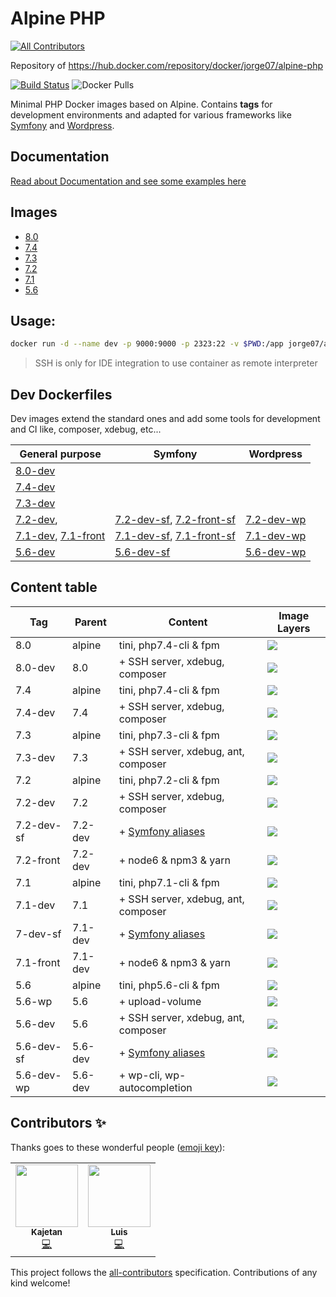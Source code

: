 # Alpine PHP 
<!-- ALL-CONTRIBUTORS-BADGE:START - Do not remove or modify this section -->
[![All Contributors](https://img.shields.io/badge/all_contributors-2-orange.svg?style=flat-square)](#contributors-)
<!-- ALL-CONTRIBUTORS-BADGE:END -->

Repository of https://hub.docker.com/repository/docker/jorge07/alpine-php

[![Build Status](https://travis-ci.org/jorge07/alpine-php.svg?branch=master)](https://travis-ci.org/jorge07/alpine-php) ![Docker Pulls](https://img.shields.io/docker/pulls/jorge07/alpine-php.svg?style=flat-square)

Minimal PHP Docker images based on Alpine. Contains **tags** for development environments and adapted for various frameworks like [Symfony](http://symfony.com/) and [Wordpress](https://github.com/WordPress/WordPress).

## Documentation

[Read about Documentation and see some examples here](https://github.com/jorge07/alpine-php/tree/master/doc/README.md)

## Images

- [8.0](https://github.com/jorge07/alpine-php/blob/master/8.0/Dockerfile)
- [7.4](https://github.com/jorge07/alpine-php/blob/master/7.4/Dockerfile)
- [7.3](https://github.com/jorge07/alpine-php/blob/master/7.3/Dockerfile)
- [7.2](https://github.com/jorge07/alpine-php/blob/master/7.2/Dockerfile)
- [7.1](https://github.com/jorge07/alpine-php/blob/master/7.1/Dockerfile)
- [5.6](https://github.com/jorge07/alpine-php/blob/master/5.6/Dockerfile)

## Usage:

```sh
docker run -d --name dev -p 9000:9000 -p 2323:22 -v $PWD:/app jorge07/alpine-php:8.0-dev
```

> SSH is only for IDE integration to use container as remote interpreter 

## Dev Dockerfiles

Dev images extend the standard ones and add some tools for development and CI like, composer, xdebug, etc...

| General purpose     | Symfony     | Wordpress                                                                   
|---------------------|-------------|-------------------
| [8.0-dev](https://github.com/jorge07/alpine-php/blob/master/8.0/Dockerfile)|  | 
| [7.4-dev](https://github.com/jorge07/alpine-php/blob/master/7.4/Dockerfile)|  | 
| [7.3-dev](https://github.com/jorge07/alpine-php/blob/master/7.3/Dockerfile) |  | 
| [7.2-dev](https://github.com/jorge07/alpine-php/blob/master/7.2/Dockerfile), | [7.2-dev-sf](https://github.com/jorge07/alpine-php/blob/symfony/7.2/Dockerfile.dev), [7.2-front-sf](https://github.com/jorge07/alpine-php/blob/symfony/7.2/Dockerfile.front) | [7.2-dev-wp](https://github.com/jorge07/alpine-php/blob/wordpress/7.2/Dockerfile.dev)
| [7.1-dev](https://github.com/jorge07/alpine-php/blob/master/7.1/Dockerfile.dev), [7.1-front](https://github.com/jorge07/alpine-php/blob/master/7.1/Dockerfile.front) | [7.1-dev-sf](https://github.com/jorge07/alpine-php/blob/symfony/7.1/Dockerfile.dev), [7.1-front-sf](https://github.com/jorge07/alpine-php/blob/symfony/7.1/Dockerfile.front) | [7.1-dev-wp](https://github.com/jorge07/alpine-php/blob/wordpress/7.1/Dockerfile.dev)
| [5.6-dev](https://github.com/jorge07/alpine-php/blob/master/5.6/Dockerfile.dev) | [5.6-dev-sf](https://github.com/jorge07/alpine-php/blob/symfony/5.6/Dockerfile.dev) | [5.6-dev-wp](https://github.com/jorge07/alpine-php/blob/wordpress/5.6/Dockerfile.dev)

## Content table

|    Tag     | Parent     |        Content                                                                    | Image Layers
|------------|------------|-----------------------------------------------------------------------------------|---------
| 8.0        |   alpine   | tini, php7.4-cli & fpm                                                            | [![](https://images.microbadger.com/badges/image/jorge07/alpine-php:8.0.svg)](https://microbadger.com/images/jorge07/alpine-php:8.0 "Get your own image badge on microbadger.com")
| 8.0-dev    |    8.0     | + SSH server, xdebug, composer                                               | [![](https://images.microbadger.com/badges/image/jorge07/alpine-php:8.0-dev.svg)](https://microbadger.com/images/jorge07/alpine-php:8.0-dev "Get your own image badge on microbadger.com")
| 7.4        |   alpine   | tini, php7.4-cli & fpm                                                            | [![](https://images.microbadger.com/badges/image/jorge07/alpine-php:7.4.svg)](https://microbadger.com/images/jorge07/alpine-php:7.4 "Get your own image badge on microbadger.com")
| 7.4-dev    |    7.4     | + SSH server, xdebug, composer                                               | [![](https://images.microbadger.com/badges/image/jorge07/alpine-php:7.4-dev.svg)](https://microbadger.com/images/jorge07/alpine-php:7.4-dev "Get your own image badge on microbadger.com")
| 7.3        |   alpine   | tini, php7.3-cli & fpm                                                            | [![](https://images.microbadger.com/badges/image/jorge07/alpine-php:7.3.svg)](https://microbadger.com/images/jorge07/alpine-php:7.3 "Get your own image badge on microbadger.com")
| 7.3-dev    |    7.3     | + SSH server, xdebug, ant, composer                                               | [![](https://images.microbadger.com/badges/image/jorge07/alpine-php:7.3-dev.svg)](https://microbadger.com/images/jorge07/alpine-php:7.3-dev "Get your own image badge on microbadger.com")
| 7.2        |   alpine   | tini, php7.2-cli & fpm                                                            | [![](https://images.microbadger.com/badges/image/jorge07/alpine-php:7.2.svg)](https://microbadger.com/images/jorge07/alpine-php:7.2 "Get your own image badge on microbadger.com")
| 7.2-dev    |    7.2     | + SSH server, xdebug, composer                                               | [![](https://images.microbadger.com/badges/image/jorge07/alpine-php:7.2-dev.svg)](https://microbadger.com/images/jorge07/alpine-php:7.2-dev "Get your own image badge on microbadger.com")
| 7.2-dev-sf |   7.2-dev  | + [Symfony aliases](https://github.com/jorge07/alpine-php/blob/symfony/README.md) | [![](https://images.microbadger.com/badges/image/jorge07/alpine-php:7.2-dev-sf.svg)](https://microbadger.com/images/jorge07/alpine-php:7.2-dev-sf "Get your own image badge on microbadger.com")
| 7.2-front  |  7.2-dev   | + node6 & npm3 & yarn                                                             | [![](https://images.microbadger.com/badges/image/jorge07/alpine-php:7.2-front.svg)](https://microbadger.com/images/jorge07/alpine-php:7.2-front "Get your own image badge on microbadger.com")
| 7.1        |   alpine   | tini, php7.1-cli & fpm                                                            | [![](https://images.microbadger.com/badges/image/jorge07/alpine-php:7.1.svg)](https://microbadger.com/images/jorge07/alpine-php:7.1 "Get your own image badge on microbadger.com")
| 7.1-dev    |    7.1     | + SSH server, xdebug, ant, composer                                               | [![](https://images.microbadger.com/badges/image/jorge07/alpine-php:7.1-dev.svg)](https://microbadger.com/images/jorge07/alpine-php:7.1-dev "Get your own image badge on microbadger.com")
| 7-dev-sf   |   7.1-dev  | + [Symfony aliases](https://github.com/jorge07/alpine-php/blob/symfony/README.md) | [![](https://images.microbadger.com/badges/image/jorge07/alpine-php:7.1-dev-sf.svg)](https://microbadger.com/images/jorge07/alpine-php:7.1-dev-sf "Get your own image badge on microbadger.com")
| 7.1-front  |  7.1-dev   | + node6 & npm3 & yarn                                                             | [![](https://images.microbadger.com/badges/image/jorge07/alpine-php:7.1-front.svg)](https://microbadger.com/images/jorge07/alpine-php:7.1-front "Get your own image badge on microbadger.com")
| 5.6        |   alpine   | tini, php5.6-cli & fpm                                                            | [![](https://images.microbadger.com/badges/image/jorge07/alpine-php:5.6.svg)](https://microbadger.com/images/jorge07/alpine-php:5.6 "Get your own image badge on microbadger.com")
| 5.6-wp     |    5.6     | + upload-volume                                                                   | [![](https://images.microbadger.com/badges/image/jorge07/alpine-php:5.6-wp.svg)](https://microbadger.com/images/jorge07/alpine-php:5.6-wp "Get your own image badge on microbadger.com")
| 5.6-dev    |    5.6     | + SSH server, xdebug, ant, composer                                               | [![](https://images.microbadger.com/badges/image/jorge07/alpine-php:5.6-dev.svg)](https://microbadger.com/images/jorge07/alpine-php:5.6-dev "Get your own image badge on microbadger.com")
| 5.6-dev-sf |   5.6-dev  | + [Symfony aliases](https://github.com/jorge07/alpine-php/blob/symfony/README.md) | [![](https://images.microbadger.com/badges/image/jorge07/alpine-php:5.6-dev-sf.svg)](https://microbadger.com/images/jorge07/alpine-php:5.6-dev-sf "Get your own image badge on microbadger.com")
| 5.6-dev-wp |  5.6-dev   | + wp-cli, wp-autocompletion                                                       | [![](https://images.microbadger.com/badges/image/jorge07/alpine-php:5.6-dev-wp.svg)](https://microbadger.com/images/jorge07/alpine-php:5.6-dev-wp "Get your own image badge on microbadger.com")

## Contributors ✨

Thanks goes to these wonderful people ([emoji key](https://allcontributors.org/docs/en/emoji-key)):

<!-- ALL-CONTRIBUTORS-LIST:START - Do not remove or modify this section -->
<!-- prettier-ignore-start -->
<!-- markdownlint-disable -->
<table>
  <tr>
    <td align="center"><a href="https://github.com/cv65kr"><img src="https://avatars0.githubusercontent.com/u/9404962?v=4" width="100px;" alt=""/><br /><sub><b>Kajetan</b></sub></a><br /><a href="https://github.com/jorge07/alpine-php/commits?author=cv65kr" title="Code">💻</a></td>
    <td align="center"><a href="http://tacon.eu"><img src="https://avatars2.githubusercontent.com/u/2017676?v=4" width="100px;" alt=""/><br /><sub><b>Luis</b></sub></a><br /><a href="https://github.com/jorge07/alpine-php/commits?author=Lutacon" title="Code">💻</a></td>
  </tr>
</table>

<!-- markdownlint-enable -->
<!-- prettier-ignore-end -->
<!-- ALL-CONTRIBUTORS-LIST:END -->

This project follows the [all-contributors](https://github.com/all-contributors/all-contributors) specification. Contributions of any kind welcome!